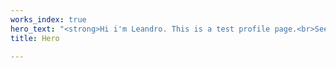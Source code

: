 ```yaml
---
works_index: true
hero_text: "<strong>Hi i'm Leandro. This is a test profile page.<br>See u</strong>"
title: Hero

---
```

<Hero :text="$page.frontmatter.hero_text" />
<WorksList />